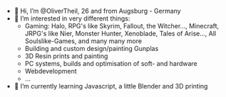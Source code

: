 - 👋 Hi, I’m @OliverTheil, 26 and from Augsburg - Germany
- 👀 I’m interested in very different things:
    - Gaming: Halo, RPG's like Skyrim, Fallout, the Witcher..., Minecraft, JRPG's like Nier, Monster Hunter, Xenoblade, Tales of Arise..., 
      All Soulslike-Games, and many many more
    - Building and custom design/painting Gunplas
    - 3D Resin prints and painting
    - PC systems, builds and optimisation of soft- and hardware
    - Webdevelopment 
    - ...
- 🌱 I’m currently learning Javascript, a little Blender and 3D printing

<!---
OliverTheil/OliverTheil is a ✨ special ✨ repository because its `README.md` (this file) appears on your GitHub profile.
You can click the Preview link to take a look at your changes.
--->
